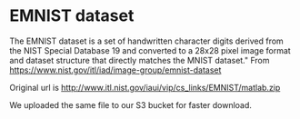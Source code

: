 # EMNIST dataset

The EMNIST dataset is a set of handwritten character digits derived from the NIST Special Database 19
and converted to a 28x28 pixel image format and dataset structure that directly matches the MNIST dataset."
From https://www.nist.gov/itl/iad/image-group/emnist-dataset

Original url is http://www.itl.nist.gov/iaui/vip/cs_links/EMNIST/matlab.zip

We uploaded the same file to our S3 bucket for faster download.
